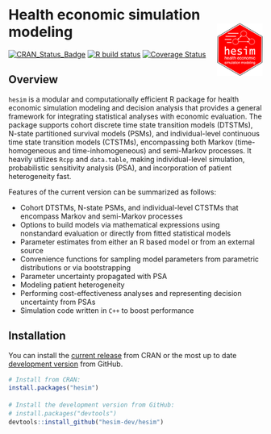 
# Health economic simulation modeling <img src="man/figures/logo.png" align="right" width="90" />

<!-- badges: start -->

[![CRAN\_Status\_Badge](https://www.r-pkg.org/badges/version/hesim)](https://cran.r-project.org/package=hesim)
[![R build
status](https://github.com/hesim-dev/hesim/workflows/R-CMD-check/badge.svg)](https://github.com/hesim-dev/hesim/actions)
[![Coverage
Status](https://codecov.io/gh/hesim-dev/hesim/branch/master/graph/badge.svg)](https://codecov.io/gh/hesim-dev/hesim)
<!-- badges: end -->

## Overview

`hesim` is a modular and computationally efficient R package for health
economic simulation modeling and decision analysis that provides a
general framework for integrating statistical analyses with economic
evaluation. The package supports cohort discrete time state transition
models (DTSTMs), N-state partitioned survival models (PSMs), and
individual-level continuous time state transition models (CTSTMs),
encompassing both Markov (time-homogeneous and time-inhomogeneous) and
semi-Markov processes. It heavily utilizes `Rcpp` and `data.table`,
making individual-level simulation, probabilistic sensitivity analysis
(PSA), and incorporation of patient heterogeneity fast.

Features of the current version can be summarized as follows:

  - Cohort DTSTMs, N-state PSMs, and individual-level CTSTMs that
    encompass Markov and semi-Markov processes
  - Options to build models via mathematical expressions using
    nonstandard evaluation or directly from fitted statistical models
  - Parameter estimates from either an R based model or from an external
    source
  - Convenience functions for sampling model parameters from parametric
    distributions or via bootstrapping
  - Parameter uncertainty propagated with PSA
  - Modeling patient heterogeneity
  - Performing cost-effectiveness analyses and representing decision
    uncertainty from PSAs
  - Simulation code written in `C++` to boost performance

## Installation

You can install the [current
release](https://hesim-dev.github.io/hesim/) from CRAN or the most up to
date [development version](https://hesim-dev.github.io/hesim/dev/) from
GitHub.

``` r
# Install from CRAN:
install.packages("hesim")

# Install the development version from GitHub:
# install.packages("devtools")
devtools::install_github("hesim-dev/hesim")
```
